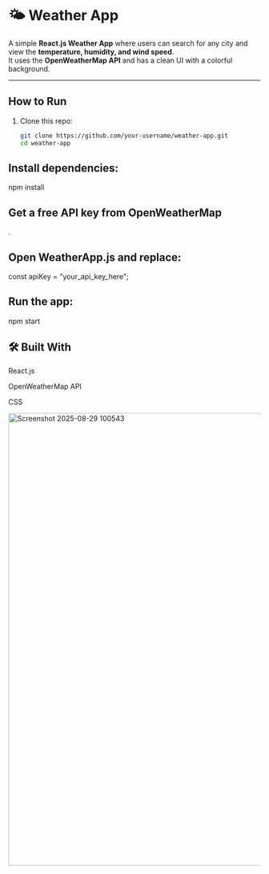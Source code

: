 
# 🌤️ Weather App

A simple **React.js Weather App** where users can search for any city and view the **temperature, humidity, and wind speed**.  
It uses the **OpenWeatherMap API** and has a clean UI with a colorful background.

---

##  How to Run
1. Clone this repo:
   ```bash
   git clone https://github.com/your-username/weather-app.git
   cd weather-app

## Install dependencies:

npm install


## Get a free API key from OpenWeatherMap
.

## Open WeatherApp.js and replace:

const apiKey = "your_api_key_here";


## Run the app:

npm start

## 🛠️ Built With

React.js

OpenWeatherMap API

CSS


<img width="1874" height="902" alt="Screenshot 2025-08-29 100543" src="https://github.com/user-attachments/assets/1046bd1b-cef7-4127-b712-1703ff72d100" />

